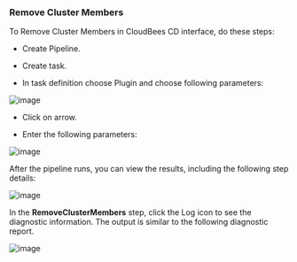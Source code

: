 
### Remove Cluster Members

To Remove Cluster Members in CloudBees CD interface, do these steps:

* Create Pipeline.

* Create task.

* In task definition choose Plugin and choose following parameters:

![image](images/RemoveClusterMembers/PipelinePicker.png)

* Click on arrow.

* Enter the following parameters:

![image](images/RemoveClusterMembers/PipelineConfig.png)


After the pipeline runs, you can view the results, including the following step details:

![image](images/RemoveClusterMembers/PipelineResult.png)

In the **RemoveClusterMembers** step, click the Log icon to see the diagnostic information. The output is similar to the following diagnostic report.

![image](images/RemoveClusterMembers/PipelineLog.png)


